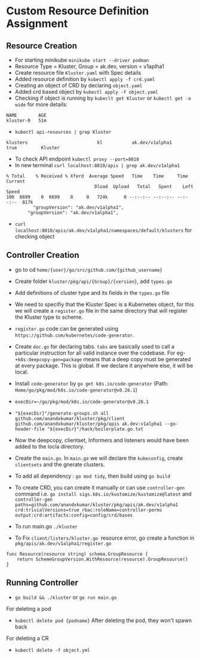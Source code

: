 # Custom Resource Definition Assignment


## Resource Creation 

- For starting minikube `minikube start --driver podman`
- Resource Type = Kluster, Group = ak.dev, version = v1aplha1
- Create resource file `Kluster.yaml` with Spec details
- Added resource definition by `kubectl apply -f crd.yaml`
- Creating an object of CRD by declaring `object.yaml`
- Added crd based object by `kubectl apply -f object.yaml`
- Checking if object is running by `kubeclt get Kluster` or `kubectl get -o wide` for more details:
```
NAME        AGE
kluster-0   51m
```
- `kubectl api-resources | grep Kluster`
```
klusters                          kl           ak.dev/v1alpha1                        true         Kluster
```
- To check API endpoint `kubectl proxy --port=8010`
- In new terminal `curl localhost:8010/apis | grep ak.dev/v1alpha1`
```
% Total    % Received % Xferd  Average Speed   Time    Time     Time  Current
                                 Dload  Upload   Total   Spent    Left  Speed
100  6699    0  6699    0     0   724k      0 --:--:-- --:--:-- --:--:--  817k
          "groupVersion": "ak.dev/v1alpha1",
        "groupVersion": "ak.dev/v1alpha1",
```
- `curl localhost:8010/apis/ak.dev/v1alpha1/namespaces/default/klusters` for checking object

## Controller Creation

- go to cd `home/{user}/go/src/github.com/{github_username}`
- Create folder `kluster/pkg/api/{Group}/{version}`, add `types.go`
- Add definitions of cluster type and its fields in the `types.go` file
- We need to specifiy that the Kluster Spec is a Kubernetes object, for this we will create a `register.go` file in the same directory that will register the Kluster type to scheme.
- `register.go` code can be generated using `https://github.com/kubernetes/code-generator`.
- Create `doc.go` for declaring tabs. `tabs` are basically used to call a particular instruction for all valid instance over the codebase. For eg- `+k8s:deepcopy-gen=package` means that a deep copy must be generated at every package. This is global. If we declare it anywhere else, it will be local. 
- Install `code-generator` by `go get k8s.io/code-generator` (Path: `Home/go/pkg/mod/k8s.io/code-generator@v0.26.1`)
- `execDir=~/go/pkg/mod/k8s.io/code-generator@v0.26.1`
- `"${execDir}"/generate-groups.sh all github.com/anandxkumar/kluster/pkg/client github.com/anandxkumar/kluster/pkg/apis ak.dev:v1alpha1 --go-header-file "${execDir}"/hack/boilerplate.go.txt`
- Now the deepcopy, clientset, Informers and listeners would have been added to the locla directory.
- Create the `main.go`. In `main.go` we will declare the `kubeconfig`, create `clientsets` and the gnerate clusters.
- To add all dependency : `go mod tidy`, then build using `go build` 
- To create CRD, you can create it manually or can use `controller-gen` command i.e. `go install sigs.k8s.io/kustomize/kustomize@latest` and  `controller-gen paths=github.com/anandxkumar/kluster/pkg/apis/ak.dev/v1alpha1  crd:trivialVersions=true rbac:roleName=controller-perms output:crd:artifacts:config=config/crd/bases`
- To run main.go `./kluster`


- To Fix `client/listers/kluster.go `resource error, go create a function in `pkg/apis/ak.dev/v1alpha1/register.go `
```
func Resource(resource string) schema.GroupResource {
	return SchemeGroupVersion.WithResource(resource).GroupResource()
}
```


## Running Controller

- `go build && ./kluster` or `go run main.go`

For deleting a pod
- `kubectl delete pod {podname}`
After deleting the pod, they won't spawn back

For deleting a CR
- `kubectl delete -f object.yml` 